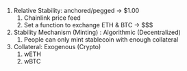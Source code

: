 1. Relative Stability: anchored/pegged -> $1.00
   1. Chainlink price feed
   2. Set a function to exchange ETH & BTC -> $$$
2. Stability Mechanism (Minting) : Algorithmic (Decentralized)
   1. People can only mint stablecoin with enough collateral
3. Collateral: Exogenous (Crypto)
   1. wETH
   2. wBTC